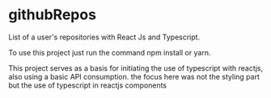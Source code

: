 # githubRepos
List of a user's repositories with React Js and Typescript.

To use this project just run the command npm install or yarn.

This project serves as a basis for initiating the use of 
typescript with reactjs, also using a basic API consumption. 
the focus here was not the styling part but the use of typescript in reactjs components
